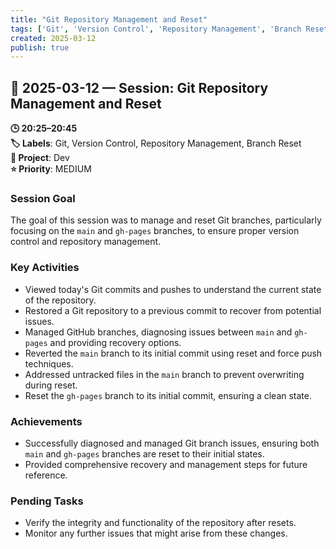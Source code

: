 ```yaml
---
title: "Git Repository Management and Reset"
tags: ['Git', 'Version Control', 'Repository Management', 'Branch Reset']
created: 2025-03-12
publish: true
---
```


## 📅 2025-03-12 — Session: Git Repository Management and Reset

**🕒 20:25–20:45**  
**🏷️ Labels**: Git, Version Control, Repository Management, Branch Reset  
**📂 Project**: Dev  
**⭐ Priority**: MEDIUM  


### Session Goal
The goal of this session was to manage and reset Git branches, particularly focusing on the `main` and `gh-pages` branches, to ensure proper version control and repository management.

### Key Activities
- Viewed today's Git commits and pushes to understand the current state of the repository.
- Restored a Git repository to a previous commit to recover from potential issues.
- Managed GitHub branches, diagnosing issues between `main` and `gh-pages` and providing recovery options.
- Reverted the `main` branch to its initial commit using reset and force push techniques.
- Addressed untracked files in the `main` branch to prevent overwriting during reset.
- Reset the `gh-pages` branch to its initial commit, ensuring a clean state.

### Achievements
- Successfully diagnosed and managed Git branch issues, ensuring both `main` and `gh-pages` branches are reset to their initial states.
- Provided comprehensive recovery and management steps for future reference.

### Pending Tasks
- Verify the integrity and functionality of the repository after resets.
- Monitor any further issues that might arise from these changes.
